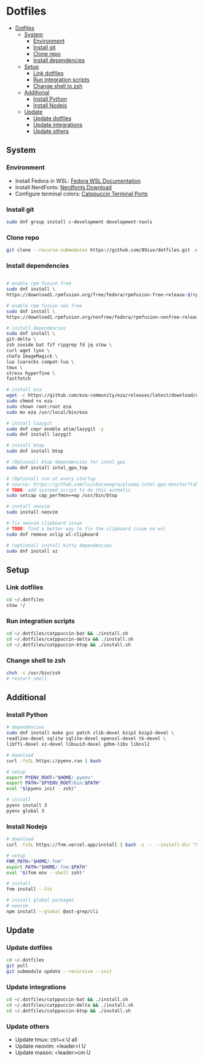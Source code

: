 # Dotfiles

<!-- markdownlint-disable MD013 -->

<!--toc:start-->
- [Dotfiles](#dotfiles)
  - [System](#system)
    - [Environment](#environment)
    - [Install git](#install-git)
    - [Clone repo](#clone-repo)
    - [Install dependencies](#install-dependencies)
  - [Setup](#setup)
    - [Link dotfiles](#link-dotfiles)
    - [Run integration scripts](#run-integration-scripts)
    - [Change shell to zsh](#change-shell-to-zsh)
  - [Additional](#additional)
    - [Install Python](#install-python)
    - [Install Nodejs](#install-nodejs)
  - [Update](#update)
    - [Update dotfiles](#update-dotfiles)
    - [Update integrations](#update-integrations)
    - [Update others](#update-others)
<!--toc:end-->

## System

### Environment

- Install Fedora in WSL: [Fedora WSL Documentation](https://docs.fedoraproject.org/en-US/cloud/wsl/)
- Install NerdFonts: [Nerdfonts Download](https://www.nerdfonts.com/font-downloads)
- Configure terminal colors: [Catppuccin Terminal Ports](https://catppuccin.com/ports/?q=terminal)

### Install git

```sh
sudo dnf group install c-development development-tools
```

### Clone repo

```sh
git clone --recurse-submodules https://github.com/89iuv/dotfiles.git .dotfiles
```

### Install dependencies

```sh

# enable rpm fusion free
sudo dnf install \
https://download1.rpmfusion.org/free/fedora/rpmfusion-free-release-$(rpm -E %fedora).noarch.rpm

# enable rpm fusion non free
sudo dnf install \
https://download1.rpmfusion.org/nonfree/fedora/rpmfusion-nonfree-release-$(rpm -E %fedora).noarch.rpm

# install dependencies
sudo dnf install \
git-delta \
zsh zoxide bat fzf ripgrep fd jq stow \
curl wget lynx \
chafa ImageMagick \
lua luarocks compat-lua \
tmux \
stress hyperfine \
fastfetch

# install eza
wget -c https://github.com/eza-community/eza/releases/latest/download/eza_x86_64-unknown-linux-gnu.tar.gz -O - | tar xz
sudo chmod +x eza
sudo chown root:root eza
sudo mv eza /usr/local/bin/eza

# install lazygit
sudo dnf copr enable atim/lazygit -y
sudo dnf install lazygit

# install btop
sudo dnf install btop

# (Optional) btop dependencies for intel gpu
sudo dnf install intel_gpu_top

# (Optional) run at every startup
# source: https://github.com/luisbocanegra/plasma-intel-gpu-monitor?tab=readme-ov-file#requirements
# TODO: add systemd script to do this autmatic
sudo setcap cap_perfmon=+ep /usr/bin/btop

# install neovim
sudo install neovim

# fix neovim clipboard issue
# TODO: find a better way to fix the clipboard issue on wsl
sudo dnf remove xclip wl-clipboard

# (optional) install kitty dependencies
sudo dnf install xz
```

## Setup

### Link dotfiles

```sh
cd ~/.dotfiles
stow */
```

### Run integration scripts

```sh
cd ~/.dotfiles/catppuccin-bat && ./install.sh
cd ~/.dotfiles/catppuccin-delta && ./install.sh
cd ~/.dotfiles/catppuccin-btop && ./install.sh
```

### Change shell to zsh

```sh
chsh -s /usr/bin/zsh
# restart shell
```

## Additional

### Install Python

```sh
# dependencies
sudo dnf install make gcc patch zlib-devel bzip2 bzip2-devel \
readline-devel sqlite sqlite-devel openssl-devel tk-devel \
libffi-devel xz-devel libuuid-devel gdbm-libs libnsl2

# download
curl -fsSL https://pyenv.run | bash

# setup
export PYENV_ROOT="$HOME/.pyenv"
export PATH="$PYENV_ROOT/bin:$PATH"
eval "$(pyenv init - zsh)"

# install
pyenv install 3
pyenv global 3
```

### Install Nodejs

```sh
# download
curl -fsSL https://fnm.vercel.app/install | bash -s -- --install-dir "$HOME/.fnm" --skip-shell --force-install

# setup
FNM_PATH="$HOME/.fnm"
export PATH="$HOME/.fnm:$PATH"
eval "$(fnm env --shell zsh)"

# install
fnm install --lts

# install global packages
# neovim
npm install --global @ast-grep/cli
```

## Update

### Update dotfiles

```sh
cd ~/.dotfiles
git pull
git submodule update --recursive --init
```

### Update integrations

```sh
cd ~/.dotfiles/catppuccin-bat && ./install.sh
cd ~/.dotfiles/catppuccin-delta && ./install.sh
cd ~/.dotfiles/catppuccin-btop && ./install.sh
```

### Update others

- Update tmux: ctrl+x U all
- Update neovim: \<leader\>l U
- Update mason: \<leader\>cm U
